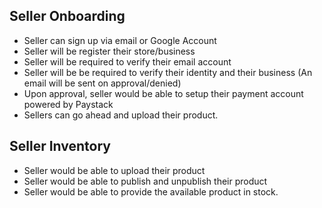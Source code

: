 ## Seller Onboarding

- Seller can sign up via email or Google Account
- Seller will be register their store/business
- Seller will be required to verify their email account
- Seller will be be required to verify their identity and their business (An email will be sent on approval/denied)
- Upon approval, seller would be able to setup their payment account powered by Paystack
- Sellers can go ahead and upload their product.

## Seller Inventory

- Seller would be able to upload their product
- Seller would be able to publish and unpublish their product
- Seller would be able to provide the available product in stock.
